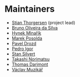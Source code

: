 Maintainers
===========

* [Stian Thorgersen](https://github.com/stianst) (project lead)
* [Bruno Oliveira da Silva](https://github.com/abstractj)
* [Hynek Mlnařík](https://github.com/hmlnarik)
* [Marek Posolda](https://github.com/mposolda)
* [Pavel Drozd](https://github.com/pdrozd)
* [Pedro Igor](https://github.com/pedroigor)
* [Stan Silvert](https://github.com/ssilvert)
* [Takashi Norimatsu](https://github.com/tnorimat)
* [Thomas Darimont](https://github.com/thomasdarimont)
* [Václav Muzikář](https://github.com/vmuzikar)
